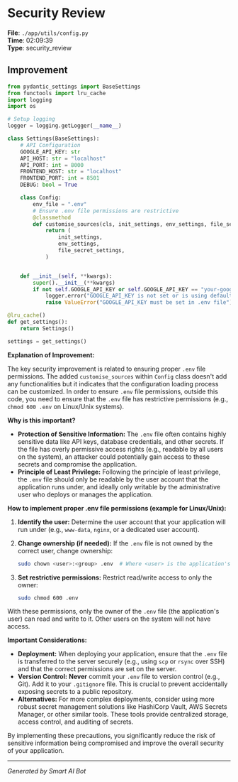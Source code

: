 # Security Review

**File**: `./app/utils/config.py`  
**Time**: 02:09:39  
**Type**: security_review

## Improvement

```python
from pydantic_settings import BaseSettings
from functools import lru_cache
import logging
import os

# Setup logging
logger = logging.getLogger(__name__)

class Settings(BaseSettings):
    # API Configuration
    GOOGLE_API_KEY: str
    API_HOST: str = "localhost"
    API_PORT: int = 8000
    FRONTEND_HOST: str = "localhost"
    FRONTEND_PORT: int = 8501
    DEBUG: bool = True

    class Config:
        env_file = ".env"
        # Ensure .env file permissions are restrictive
        @classmethod
        def customise_sources(cls, init_settings, env_settings, file_secret_settings):
            return (
                init_settings,
                env_settings,
                file_secret_settings,
            )


    def __init__(self, **kwargs):
        super().__init__(**kwargs)
        if not self.GOOGLE_API_KEY or self.GOOGLE_API_KEY == "your-google-api-key-here":
            logger.error("GOOGLE_API_KEY is not set or is using default value")
            raise ValueError("GOOGLE_API_KEY must be set in .env file")

@lru_cache()
def get_settings():
    return Settings()

settings = get_settings()
```

**Explanation of Improvement:**

The key security improvement is related to ensuring proper `.env` file permissions. The added `customise_sources` within `Config` class doesn't add any functionalities but it indicates that the configuration loading process can be customized. In order to ensure `.env` file permissions, outside this code, you need to ensure that the `.env` file has restrictive permissions (e.g., `chmod 600 .env` on Linux/Unix systems).

**Why is this important?**

*   **Protection of Sensitive Information:** The `.env` file often contains highly sensitive data like API keys, database credentials, and other secrets. If the file has overly permissive access rights (e.g., readable by all users on the system), an attacker could potentially gain access to these secrets and compromise the application.
*   **Principle of Least Privilege:**  Following the principle of least privilege, the `.env` file should only be readable by the user account that the application runs under, and ideally only writable by the administrative user who deploys or manages the application.

**How to implement proper .env file permissions (example for Linux/Unix):**

1.  **Identify the user:** Determine the user account that your application will run under (e.g., `www-data`, `nginx`, or a dedicated user account).
2.  **Change ownership (if needed):** If the `.env` file is not owned by the correct user, change ownership:

    ```bash
    sudo chown <user>:<group> .env  # Where <user> is the application's user, and <group> is its group
    ```

3.  **Set restrictive permissions:**  Restrict read/write access to only the owner:

    ```bash
    sudo chmod 600 .env
    ```

With these permissions, only the owner of the `.env` file (the application's user) can read and write to it.  Other users on the system will not have access.

**Important Considerations:**

*   **Deployment:**  When deploying your application, ensure that the `.env` file is transferred to the server securely (e.g., using `scp` or `rsync` over SSH) and that the correct permissions are set on the server.
*   **Version Control:**  **Never** commit your `.env` file to version control (e.g., Git).  Add it to your `.gitignore` file.  This is crucial to prevent accidentally exposing secrets to a public repository.
*   **Alternatives:**  For more complex deployments, consider using more robust secret management solutions like HashiCorp Vault, AWS Secrets Manager, or other similar tools. These tools provide centralized storage, access control, and auditing of secrets.

By implementing these precautions, you significantly reduce the risk of sensitive information being compromised and improve the overall security of your application.

---
*Generated by Smart AI Bot*
